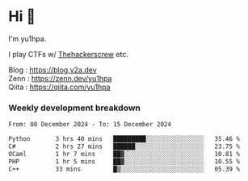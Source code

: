 # Hi 👋

I'm yu1hpa.

I play CTFs w/ [Thehackerscrew](https://www.thehackerscrew.team/) etc.

Blog : https://blog.y2a.dev  
Zenn : https://zenn.dev/yu1hpa  
Qiita : https://qiita.com/yu1hpa  

### Weekly development breakdown

<!--START_SECTION:waka-->

```txt
From: 08 December 2024 - To: 15 December 2024

Python       3 hrs 40 mins   █████████░░░░░░░░░░░░░░░░   35.46 %
C#           2 hrs 27 mins   ██████░░░░░░░░░░░░░░░░░░░   23.75 %
OCaml        1 hr 7 mins     ██▓░░░░░░░░░░░░░░░░░░░░░░   10.81 %
PHP          1 hr 5 mins     ██▓░░░░░░░░░░░░░░░░░░░░░░   10.55 %
C++          33 mins         █▒░░░░░░░░░░░░░░░░░░░░░░░   05.39 %
```

<!--END_SECTION:waka-->

